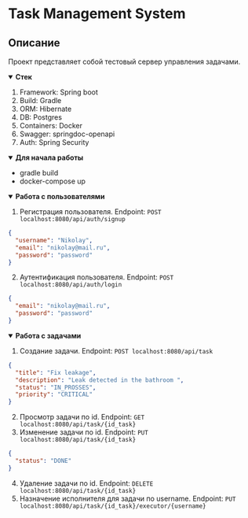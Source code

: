 # Task Management System 

## Описание

Проект представляет собой 
тестовый сервер управления задачами.

<details open>
<summary><b>Стек</b></summary>

1. Framework: Spring boot
2. Build: Gradle
3. ORM: Hibernate
4. DB: Postgres
5. Containers: Docker
6. Swagger: springdoc-openapi
7. Auth: Spring Security
</details>

<details open> 
<summary><b>Для начала работы</b></summary>

* gradle build
* docker-compose up
</details>

<details open> 
<summary><b>Работа с пользователями</b></summary>

1. Регистрация пользователя. Endpoint: ``POST localhost:8080/api/auth/signup``
```json
{
  "username": "Nikolay",
  "email": "nikolay@mail.ru",
  "password": "password"
}
```
2. Аутентификация пользователя. Endpoint: ``POST localhost:8080/api/auth/login``
```json
{
  "email": "nikolay@mail.ru",
  "password": "password"
}
```

</details>

<details open> 
<summary><b>Работа с задачами</b></summary>


1. Создание задачи. Endpoint: ``POST localhost:8080/api/task``
```json
{
  "title": "Fix leakage",
  "description": "Leak detected in the bathroom ",
  "status": "IN_PROSSES",
  "priority": "CRITICAL"
}
```
2. Просмотр задачи по id. Endpoint: ``GET localhost:8080/api/task/{id_task}``
3. Изменение задачи по id. Endpoint: ``PUT localhost:8080/api/task/{id_task}``
```json
{
  "status": "DONE"
}
```
4. Удаление задачи по id. Endpoint: ``DELETE localhost:8080/api/task/{id_task}``
5. Назначение исполнителя для задачи по username. Endpoint: ``PUT localhost:8080/api/task/{id_task}/executor/{username}``
</details>
